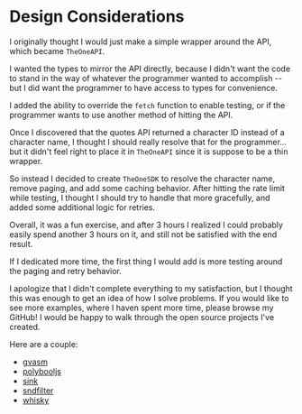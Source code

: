 Design Considerations
=====================

I originally thought I would just make a simple wrapper around the API, which became `TheOneAPI`.

I wanted the types to mirror the API directly, because I didn't want the code to stand in the way of
whatever the programmer wanted to accomplish -- but I did want the programmer to have access to
types for convenience.

I added the ability to override the `fetch` function to enable testing, or if the programmer wants
to use another method of hitting the API.

Once I discovered that the quotes API returned a character ID instead of a character name, I
thought I should really resolve that for the programmer... but it didn't feel right to place it in
`TheOneAPI` since it is suppose to be a thin wrapper.

So instead I decided to create `TheOneSDK` to resolve the character name, remove paging, and add
some caching behavior.  After hitting the rate limit while testing, I thought I should try to handle
that more gracefully, and added some additional logic for retries.

Overall, it was a fun exercise, and after 3 hours I realized I could probably easily spend another
3 hours on it, and still not be satisfied with the end result.

If I dedicated more time, the first thing I would add is more testing around the paging and retry
behavior.

I apologize that I didn't complete everything to my satisfaction, but I thought this was enough to
get an idea of how I solve problems.  If you would like to see more examples, where I haven spent
more time, please browse my GitHub!  I would be happy to walk through the open source projects I've
created.

Here are a couple:

* [gvasm](https://github.com/velipso/gvasm)
* [polybooljs](https://npmjs.com/package/polybooljs)
* [sink](https://github.com/velipso/sink)
* [sndfilter](https://github.com/velipso/sndfilter)
* [whisky](https://github.com/velipso/whisky)
